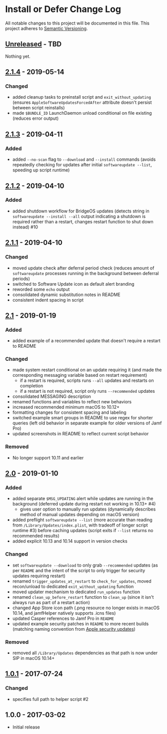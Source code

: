 # Install or Defer Change Log

All notable changes to this project will be documented in this file. This project adheres to [Semantic Versioning](http://semver.org/).


## [Unreleased] - TBD

Nothing yet.


## [2.1.4] - 2019-05-14

### Changed

- added cleanup tasks to preinstall script and `exit_without_updating` (ensures `AppleSoftwareUpdatesForcedAfter` attribute doesn't persist between script reinstalls)
- made `$BUNDLE_ID` LaunchDaemon unload conditional on file existing (reduces error output)


## [2.1.3] - 2019-04-11

### Added

- added `--no-scan` flag to `--download` and `--install` commands (avoids repeatedly checking for updates after initial `softwareupdate --list`, speeding up script runtime)


## [2.1.2] - 2019-04-10

### Added

- added shutdown workflow for BridgeOS updates (detects string  in `softwareupdate --install --all` output indicating a shutdown is required rather than a restart, changes restart function to shut down instead) #10


## [2.1.1] - 2019-04-10

### Changed

- moved update check after deferral period check (reduces amount of `softwareupdate` processes running in the background between deferral periods)
- switched to Software Update icon as default alert branding
- reworded some `echo` output
- consolidated dynamic substitution notes in README
- consistent indent spacing in script


## [2.1] - 2019-01-19

### Added

- added example of a recommended update that doesn't require a restart to README

### Changed

- made system restart conditional on an update requiring it (and made the corresponding messaging variable based on restart requirement)
    - if a restart is required, scripts runs `--all` updates and restarts on completion
    - if a restart is not required, script only runs `--recommended` updates
- consolidated MESSAGING description
- renamed functions and variables to reflect new behaviors
- increased recommended minimum macOS to 10.12+
- formatting changes for consistent spacing and labeling
- switched example smart groups in README to use regex for shorter queries (left old behavior in separate example for older versions of Jamf Pro)
- updated screenshots in README to reflect current script behavior

### Removed

- No longer support 10.11 and earlier


## [2.0] - 2019-01-10

### Added

- added separate `$MSG_UPDATING` alert while updates are running in the background (deferred update during restart not working in 10.13+ #4)
    - gives user option to manually run updates (dynamically describes method of manual updates depending on macOS version)
- added preflight `softwareupdate --list` (more accurate than reading from `/Library/Updates/index.plist`, with tradeoff of longer script runtime #3) before caching updates (script exits if `--list` returns no recommended results)
- added explicit 10.13 and 10.14 support in version checks

### Changed

- set `softwareupdate --download` to only grab `--recommended` updates (as per `README` and the intent of the script to only trigger for security updates requiring restart)
- renamed `trigger_updates_at_restart` to `check_for_updates`, moved recon/unload to dedicated `exit_without_updating` function
- moved updater mechanism to dedicated `run_updates` function
- renamed `clean_up_before_restart` function to `clean_up` (since it isn't always run as part of a restart action)
- changed App Store icon path (.png resource no longer exists in macOS 10.14, and jamfHelper natively supports .icns files)
- updated Casper references to Jamf Pro in `README`
- updated example security patches in `README` to more recent builds (matching naming convention from [Apple security updates](https://support.apple.com/en-us/HT201222))

### Removed

- removed all `/Library/Updates` dependencies as that path is now under SIP in macOS 10.14+


## [1.0.1] - 2017-07-24

### Changed

- specifies full path to helper script #2


## 1.0.0 - 2017-03-02

- Initial release


[Unreleased]: https://github.com/homebysix/install-or-defer/compare/v2.1.4...HEAD
[2.1.4]: https://github.com/homebysix/install-or-defer/compare/v2.1.3...v2.1.4
[2.1.3]: https://github.com/homebysix/install-or-defer/compare/v2.1.2...v2.1.3
[2.1.2]: https://github.com/homebysix/install-or-defer/compare/v2.1.1...v2.1.2
[2.1.1]: https://github.com/homebysix/install-or-defer/compare/v2.1...v2.1.1
[2.1]: https://github.com/homebysix/install-or-defer/compare/v2.0...v2.1
[2.0]: https://github.com/homebysix/install-or-defer/compare/v1.0.1...v2.0
[1.0.1]: https://github.com/homebysix/install-or-defer/compare/v1.0...v1.0.1
